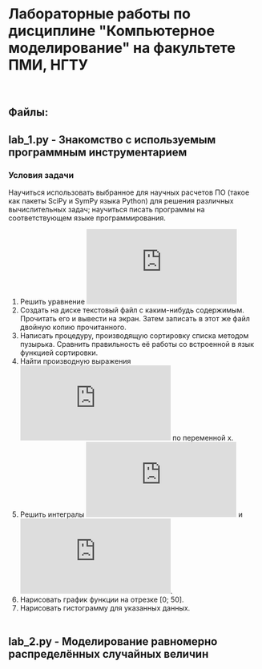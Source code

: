 # Лабораторные работы по дисциплине "Компьютерное моделирование" на факультете ПМИ, НГТУ
&nbsp;  

## Файлы:
## lab_1.py - Знакомство с используемым программным инструментарием
### Условия задачи

Научиться использовать выбранное для научных расчетов ПО (такое как пакеты SciPy и SymPy языка Python) для решения различных вычислительных задач; научиться писать программы на соответствующем языке программирования.  

1) Решить уравнение 
![](https://latex.codecogs.com/gif.latex?2x%5E3%20-%2011x%5E2%20&plus;%2012x%20&plus;%209%20%3D%200)
2) Создать на диске текстовый файл с каким-нибудь содержимым. Прочитать его и вывести на экран. Затем записать в этот же файл двойную копию прочитанного.
3) Написать процедуру, производящую сортировку списка методом пузырька. Сравнить правильность её работы со встроенной в язык функцией сортировки.
4) Найти производную выражения 
![](https://latex.codecogs.com/gif.latex?sin%28x%29%5Ccdot%20cos%28x%5E2%29%5Ccdot%20tan%28y%29&plus;ln%28x%29) по переменной x.
5) Решить интегралы 
![](https://latex.codecogs.com/gif.latex?%5Cint%20x%5E2%283%20&plus;%204x%29%5E2dx) 
и 
![](https://latex.codecogs.com/gif.latex?%5Cint_%7B%5Cfrac%7B%5Cpi%7D%7B2%7D%7D%5E%7B%5Cpi%7D%20%5Cfrac%7Bsin%28x%29%7D%7Bcos%28x%5E2%29&plus;1%7Ddx).
6) Нарисовать график функции на отрезке [0; 50].
7) Нарисовать гистограмму для указанных данных.  
&nbsp;  

## lab_2.py - Моделирование равномерно распределённых случайных величин
